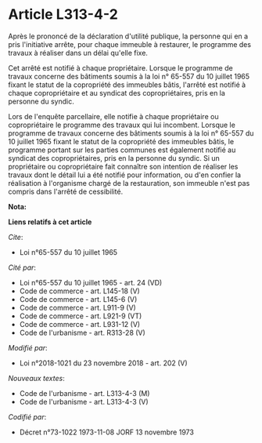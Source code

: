 # Article L313-4-2

Après le prononcé de la déclaration d'utilité publique, la personne qui en a pris l'initiative arrête, pour chaque immeuble à
restaurer, le programme des travaux à réaliser dans un délai qu'elle fixe.

Cet arrêté est notifié à chaque propriétaire. Lorsque le programme de travaux concerne des bâtiments soumis à la loi n°
65-557 du 10 juillet 1965 fixant le statut de la copropriété des immeubles bâtis, l'arrêté est notifié à chaque
copropriétaire et au syndicat des copropriétaires, pris en la personne du syndic.

Lors de l'enquête parcellaire, elle notifie à chaque propriétaire ou copropriétaire le programme des travaux qui lui
incombent. Lorsque le programme de travaux concerne des bâtiments soumis à la loi n° 65-557 du 10 juillet 1965 fixant le
statut de la copropriété des immeubles bâtis, le programme portant sur les parties communes est également notifié au syndicat
des copropriétaires, pris en la personne du syndic. Si un propriétaire ou copropriétaire fait connaître son intention de
réaliser les travaux dont le détail lui a été notifié pour information, ou d'en confier la réalisation à l'organisme chargé
de la restauration, son immeuble n'est pas compris dans l'arrêté de cessibilité.

**Nota:**



**Liens relatifs à cet article**

_Cite_:

  - Loi n°65-557 du 10 juillet 1965

_Cité par_:

  - Loi n°65-557 du 10 juillet 1965 - art. 24 (VD)
  - Code de commerce - art. L145-18 (V)
  - Code de commerce - art. L145-6 (V)
  - Code de commerce - art. L911-9 (V)
  - Code de commerce - art. L921-9 (VT)
  - Code de commerce - art. L931-12 (V)
  - Code de l'urbanisme - art. R313-28 (V)

_Modifié par_:

  - Loi n°2018-1021 du 23 novembre 2018 - art. 202 (V)

_Nouveaux textes_:

  - Code de l'urbanisme - art. L313-4-3 (M)
  - Code de l'urbanisme - art. L313-4-3 (V)

_Codifié par_:

  - Décret n°73-1022 1973-11-08 JORF 13 novembre 1973
